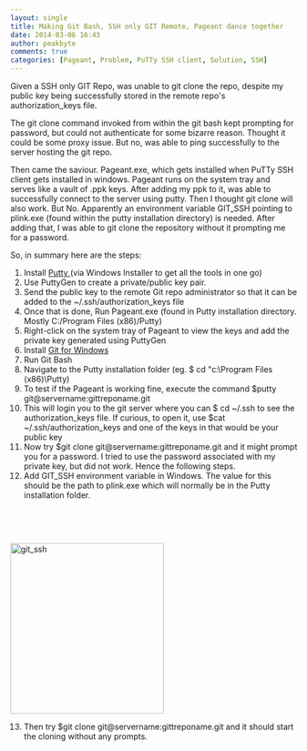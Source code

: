 ```yaml
---
layout: single
title: Making Git Bash, SSH only GIT Remote, Pageant dance together
date: 2014-03-06 16:43
author: peakbyte
comments: true
categories: [Pageant, Problem, PuTTy SSH client, Solution, SSH]
---
```

Given a SSH only GIT Repo, was unable to git clone the repo, despite my public key being successfully stored in the remote repo's authorization_keys file.

The git clone command invoked from within the git bash kept prompting for password, but could not authenticate for some bizarre reason. Thought it could be some proxy issue. But no, was able to ping successfully to the server hosting the git repo.

Then came the saviour. Pageant.exe, which gets installed when PuTTy SSH client gets installed in windows. Pageant runs on the system tray and serves like a vault of .ppk keys. After adding my ppk to it, was able to successfully connect to the server using putty. Then I thought git clone will also work. But No. Apparently an environment variable GIT_SSH pointing to plink.exe (found within the putty installation directory) is needed. After adding that, I was able to git clone the repository without it prompting me for a password.

So, in summary here are the steps:
<ol>
	<li>Install <a title="PuTTy" href="http://www.chiark.greenend.org.uk/~sgtatham/putty/download.html" target="_blank">Putty </a>(via Windows Installer to get all the tools in one go)</li>
	<li>Use PuttyGen to create a private/public key pair.</li>
	<li>Send the public key to the remote Git repo administrator so that it can be added to the ~/.ssh/authorization_keys file</li>
	<li>Once that is done, Run Pageant.exe (found in Putty installation directory. Mostly C:/Program Files (x86)/Putty)</li>
	<li>Right-click on the system tray of Pageant to view the keys and add the private key generated using PuttyGen</li>
	<li>Install <a title="Git for Windows" href="http://code.google.com/p/msysgit/downloads/list?q=full+installer+official+git" target="_blank">Git for Windows</a></li>
	<li>Run Git Bash</li>
	<li>Navigate to the Putty installation folder (eg. $ cd "c:\Program Files (x86)\Putty)</li>
	<li>To test if the Pageant is working fine, execute the command $putty git@servername:gittreponame.git</li>
	<li>This will login you to the git server where you can $ cd ~/.ssh to see the authorization_keys file. If curious, to open it, use $cat ~/.ssh/authorization_keys and one of the keys in that would be your public key</li>
	<li>Now try $git clone git@servername:gittreponame.git and it might prompt you for a password. I tried to use the password associated with my private key, but did not work. Hence the following steps.</li>
	<li>Add GIT_SSH environment variable in Windows. The value for this should be the path to plink.exe which will normally be in the Putty installation folder.</li>
</ol>
&nbsp;

&nbsp;

<a href="http://peakbyte.files.wordpress.com/2014/03/git_ssh.png"><img class="alignnone size-medium wp-image-228" alt="git_ssh" src="http://peakbyte.files.wordpress.com/2014/03/git_ssh.png?w=269" width="269" height="300" /></a>

13. Then try $git clone git@servername:gittreponame.git and it should start the cloning without any prompts.

&nbsp;
